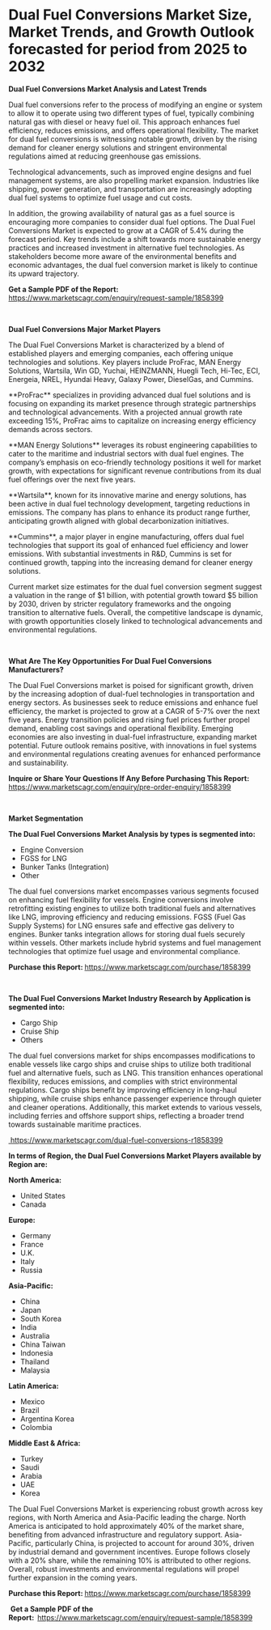 <p><h1>Dual Fuel Conversions Market Size, Market Trends, and Growth Outlook forecasted for period from 2025 to 2032</h1></p><p><strong>Dual Fuel Conversions Market Analysis and Latest Trends</strong></p>
<p><p>Dual fuel conversions refer to the process of modifying an engine or system to allow it to operate using two different types of fuel, typically combining natural gas with diesel or heavy fuel oil. This approach enhances fuel efficiency, reduces emissions, and offers operational flexibility. The market for dual fuel conversions is witnessing notable growth, driven by the rising demand for cleaner energy solutions and stringent environmental regulations aimed at reducing greenhouse gas emissions. </p><p>Technological advancements, such as improved engine designs and fuel management systems, are also propelling market expansion. Industries like shipping, power generation, and transportation are increasingly adopting dual fuel systems to optimize fuel usage and cut costs. </p><p>In addition, the growing availability of natural gas as a fuel source is encouraging more companies to consider dual fuel options. The Dual Fuel Conversions Market is expected to grow at a CAGR of 5.4% during the forecast period. Key trends include a shift towards more sustainable energy practices and increased investment in alternative fuel technologies. As stakeholders become more aware of the environmental benefits and economic advantages, the dual fuel conversion market is likely to continue its upward trajectory.</p></p>
<p><strong>Get a Sample PDF of the Report:&nbsp;</strong> <a href="https://www.marketscagr.com/enquiry/request-sample/1858399?utm_campaign=3584&utm_medium=2&utm_source=Github&utm_content=ia&utm_term=16042025&utm_id=dual-fuel-conversions">https://www.marketscagr.com/enquiry/request-sample/1858399</a></p>
<p>&nbsp;</p>
<p><strong>Dual Fuel Conversions Major Market Players</strong></p>
<p><p>The Dual Fuel Conversions Market is characterized by a blend of established players and emerging companies, each offering unique technologies and solutions. Key players include ProFrac, MAN Energy Solutions, Wartsila, Win GD, Yuchai, HEINZMANN, Huegli Tech, Hi-Tec, ECI, Energeia, NREL, Hyundai Heavy, Galaxy Power, DieselGas, and Cummins.</p><p>**ProFrac** specializes in providing advanced dual fuel solutions and is focusing on expanding its market presence through strategic partnerships and technological advancements. With a projected annual growth rate exceeding 15%, ProFrac aims to capitalize on increasing energy efficiency demands across sectors.</p><p>**MAN Energy Solutions** leverages its robust engineering capabilities to cater to the maritime and industrial sectors with dual fuel engines. The company’s emphasis on eco-friendly technology positions it well for market growth, with expectations for significant revenue contributions from its dual fuel offerings over the next five years.</p><p>**Wartsila**, known for its innovative marine and energy solutions, has been active in dual fuel technology development, targeting reductions in emissions. The company has plans to enhance its product range further, anticipating growth aligned with global decarbonization initiatives.</p><p>**Cummins**, a major player in engine manufacturing, offers dual fuel technologies that support its goal of enhanced fuel efficiency and lower emissions. With substantial investments in R&D, Cummins is set for continued growth, tapping into the increasing demand for cleaner energy solutions.</p><p>Current market size estimates for the dual fuel conversion segment suggest a valuation in the range of $1 billion, with potential growth toward $5 billion by 2030, driven by stricter regulatory frameworks and the ongoing transition to alternative fuels. Overall, the competitive landscape is dynamic, with growth opportunities closely linked to technological advancements and environmental regulations.</p></p>
<p>&nbsp;</p>
<p><strong>What Are The Key Opportunities For Dual Fuel Conversions Manufacturers?</strong></p>
<p><p>The Dual Fuel Conversions market is poised for significant growth, driven by the increasing adoption of dual-fuel technologies in transportation and energy sectors. As businesses seek to reduce emissions and enhance fuel efficiency, the market is projected to grow at a CAGR of 5-7% over the next five years. Energy transition policies and rising fuel prices further propel demand, enabling cost savings and operational flexibility. Emerging economies are also investing in dual-fuel infrastructure, expanding market potential. Future outlook remains positive, with innovations in fuel systems and environmental regulations creating avenues for enhanced performance and sustainability.</p></p>
<p><strong>Inquire or Share Your Questions If Any Before Purchasing This Report:</strong> <a href="https://www.marketscagr.com/enquiry/pre-order-enquiry/1858399?utm_campaign=3584&utm_medium=2&utm_source=Github&utm_content=ia&utm_term=16042025&utm_id=dual-fuel-conversions">https://www.marketscagr.com/enquiry/pre-order-enquiry/1858399</a></p>
<p>&nbsp;</p>
<p><strong>Market Segmentation</strong></p>
<p><strong>The Dual Fuel Conversions Market Analysis by types is segmented into:</strong></p>
<p><ul><li>Engine Conversion</li><li>FGSS for LNG</li><li>Bunker Tanks (Integration)</li><li>Other</li></ul></p>
<p><p>The dual fuel conversions market encompasses various segments focused on enhancing fuel flexibility for vessels. Engine conversions involve retrofitting existing engines to utilize both traditional fuels and alternatives like LNG, improving efficiency and reducing emissions. FGSS (Fuel Gas Supply Systems) for LNG ensures safe and effective gas delivery to engines. Bunker tanks integration allows for storing dual fuels securely within vessels. Other markets include hybrid systems and fuel management technologies that optimize fuel usage and environmental compliance.</p></p>
<p><strong>Purchase this Report:&nbsp;</strong><a href="https://www.marketscagr.com/purchase/1858399?utm_campaign=3584&utm_medium=2&utm_source=Github&utm_content=ia&utm_term=16042025&utm_id=dual-fuel-conversions">https://www.marketscagr.com/purchase/1858399</a></p>
<p>&nbsp;</p>
<p><strong>The Dual Fuel Conversions Market Industry Research by Application is segmented into:</strong></p>
<p><ul><li>Cargo Ship</li><li>Cruise Ship</li><li>Others</li></ul></p>
<p><p>The dual fuel conversions market for ships encompasses modifications to enable vessels like cargo ships and cruise ships to utilize both traditional fuel and alternative fuels, such as LNG. This transition enhances operational flexibility, reduces emissions, and complies with strict environmental regulations. Cargo ships benefit by improving efficiency in long-haul shipping, while cruise ships enhance passenger experience through quieter and cleaner operations. Additionally, this market extends to various vessels, including ferries and offshore support ships, reflecting a broader trend towards sustainable maritime practices.</p></p>
<p><a href="https://www.marketscagr.com/dual-fuel-conversions-r1858399?utm_campaign=3584&utm_medium=2&utm_source=Github&utm_content=ia&utm_term=16042025&utm_id=dual-fuel-conversions">&nbsp;https://www.marketscagr.com/dual-fuel-conversions-r1858399</a></p>
<p><strong>In terms of Region, the Dual Fuel Conversions Market Players available by Region are:</strong></p>
<p>
    <p> <strong> North America: </strong>
        <ul>
            <li>United States</li>
            <li>Canada</li>
        </ul>
        </p> 
    <p> <strong> Europe: </strong>
        <ul>
            <li>Germany</li>
            <li>France</li>
            <li>U.K.</li>
            <li>Italy</li>
            <li>Russia</li>
        </ul>
        </p> 
    <p> <strong> Asia-Pacific: </strong>
        <ul>
            <li>China</li>
            <li>Japan</li>
            <li>South Korea</li>
            <li>India</li>
            <li>Australia</li>
            <li>China Taiwan</li>
            <li>Indonesia</li>
            <li>Thailand</li>
            <li>Malaysia</li>
        </ul>
        </p> 
    <p> <strong> Latin America: </strong>
        <ul>
            <li>Mexico</li>
            <li>Brazil</li>
            <li>Argentina Korea</li>
            <li>Colombia</li>
        </ul>
        </p> 
    <p> <strong> Middle East & Africa: </strong>
        <ul>
            <li>Turkey</li>
            <li>Saudi</li>
            <li>Arabia</li>
            <li>UAE</li>
            <li>Korea</li>
        </ul>
    </p>
    </p>
<p><p>The Dual Fuel Conversions Market is experiencing robust growth across key regions, with North America and Asia-Pacific leading the charge. North America is anticipated to hold approximately 40% of the market share, benefiting from advanced infrastructure and regulatory support. Asia-Pacific, particularly China, is projected to account for around 30%, driven by industrial demand and government incentives. Europe follows closely with a 20% share, while the remaining 10% is attributed to other regions. Overall, robust investments and environmental regulations will propel further expansion in the coming years.</p></p>
<p><strong>Purchase this Report: </strong><a href="https://www.marketscagr.com/purchase/1858399?utm_campaign=3584&utm_medium=2&utm_source=Github&utm_content=ia&utm_term=16042025&utm_id=dual-fuel-conversions">https://www.marketscagr.com/purchase/1858399</a></p>
<p>&nbsp;<strong>Get a Sample PDF of the Report:&nbsp;&nbsp;</strong><a href="https://www.marketscagr.com/enquiry/request-sample/1858399?utm_campaign=3584&utm_medium=2&utm_source=Github&utm_content=ia&utm_term=16042025&utm_id=dual-fuel-conversions">https://www.marketscagr.com/enquiry/request-sample/1858399</a></p>
<p><strong></strong></p>
<p><p></p><p></p><p></p></p>